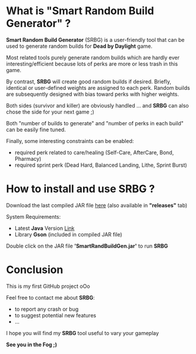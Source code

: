 # What is "Smart Random Build Generator" ?

**Smart Random Build Generator** (SRBG) is a user-friendly tool that can be used to generate random builds for **Dead by Daylight** game.

Most related tools purely generate random builds which are hardly ever interesting/efficient because lots of perks are more or less trash in this game.

By contrast, **SRBG** will create good random builds if desired.
Briefly, identical or user-defined weights are assigned to each perk.
Random builds are subsequently designed with bias toward perks with higher weights.

Both sides (survivor and killer) are obviously handled ... and **SRBG** can also chose the side for your next game ;)

Both "number of builds to generate" and "number of perks in each build" can be easily fine tuned.

Finally, some interesting constraints can be enabled:
* required perk related to care/healing (Self-Care, AfterCare, Bond, Pharmacy)
* required sprint perk (Dead Hard, Balanced Landing, Lithe, Sprint Burst)

# How to install and use SRBG ?

Download the last compiled JAR file [here](https://github.com/GneHeHe/SmartRandomBuildGeneratorDbD/releases/download/1.2/SmartRandBuildGen.jar) (also available in **"releases"** tab)

System Requirements:

* Latest **Java** Version [Link](https://java.com/en/download)
* Library **Gson** (included in compiled JAR file)

Double click on the JAR file **'SmartRandBuildGen.jar'** to run **SRBG**

# Conclusion

This is my first GitHub project oOo

Feel free to contact me about **SRBG**:
* to report any crash or bug
* to suggest potential new features
* ...

I hope you will find my **SRBG** tool useful to vary your gameplay

**See you in the Fog ;)**
